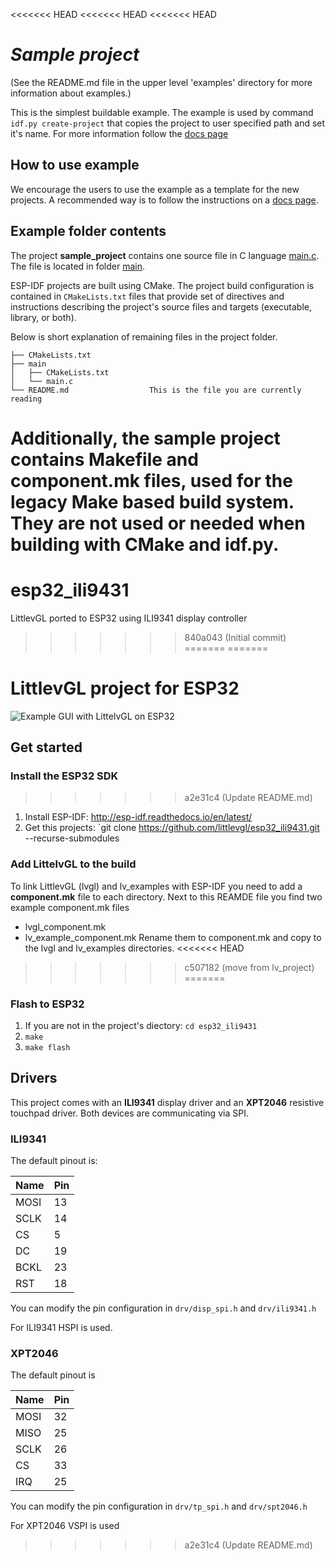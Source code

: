 <<<<<<< HEAD
<<<<<<< HEAD
<<<<<<< HEAD
# _Sample project_

(See the README.md file in the upper level 'examples' directory for more information about examples.)

This is the simplest buildable example. The example is used by command `idf.py create-project`
that copies the project to user specified path and set it's name. For more information follow the [docs page](https://docs.espressif.com/projects/esp-idf/en/latest/api-guides/build-system.html#start-a-new-project)



## How to use example
We encourage the users to use the example as a template for the new projects.
A recommended way is to follow the instructions on a [docs page](https://docs.espressif.com/projects/esp-idf/en/latest/api-guides/build-system.html#start-a-new-project).

## Example folder contents

The project **sample_project** contains one source file in C language [main.c](main/main.c). The file is located in folder [main](main).

ESP-IDF projects are built using CMake. The project build configuration is contained in `CMakeLists.txt`
files that provide set of directives and instructions describing the project's source files and targets
(executable, library, or both). 

Below is short explanation of remaining files in the project folder.

```
├── CMakeLists.txt
├── main
│   ├── CMakeLists.txt
│   └── main.c
└── README.md                  This is the file you are currently reading
```
Additionally, the sample project contains Makefile and component.mk files, used for the legacy Make based build system. 
They are not used or needed when building with CMake and idf.py.
=======
# esp32_ili9431
LittlevGL ported to ESP32 using ILI9341 display controller
>>>>>>> 840a043 (Initial commit)
=======
=======
# LittlevGL project for ESP32

![Example GUI with LittelvGL on ESP32](https://raw.githubusercontent.com/littlevgl/esp32_ili9431/master/screenshot.jpg)


## Get started 
### Install the ESP32 SDK
>>>>>>> a2e31c4 (Update README.md)
1. Install ESP-IDF: http://esp-idf.readthedocs.io/en/latest/
2. Get this projects: `git clone https://github.com/littlevgl/esp32_ili9431.git --recurse-submodules

### Add LittelvGL to the build
To link LittlevGL (lvgl) and lv_examples with ESP-IDF you need to add a **component.mk** file to each directory. Next to this REAMDE file you find two example component.mk files
- lvgl_component.mk
- lv_example_component.mk
Rename them to component.mk and copy to the lvgl and lv_examples directories.
<<<<<<< HEAD
>>>>>>> c507182 (move from lv_project)
=======

### Flash to ESP32
1. If you are not in the project's diectory: `cd esp32_ili9431`
2. `make`
3. `make flash`

## Drivers
This project comes with an **ILI9341** display driver and an **XPT2046** resistive touchpad driver. Both devices are communicating via SPI.

### ILI9341
The default pinout is:

| Name | Pin |
|------|-----|
| MOSI | 13 |
| SCLK | 14 |
| CS | 5 |
| DC | 19 |
| BCKL | 23 |
| RST | 18 | 

You can modify the pin configuration in `drv/disp_spi.h` and `drv/ili9341.h`

For ILI9341 HSPI is used.


### XPT2046

The default pinout is

| Name | Pin |
|------|-----|
| MOSI | 32 |
| MISO | 25 |
| SCLK | 26 |
| CS | 33 |
| IRQ | 25 |

You can modify the pin configuration in `drv/tp_spi.h` and `drv/spt2046.h`

For XPT2046 VSPI is used

>>>>>>> a2e31c4 (Update README.md)
